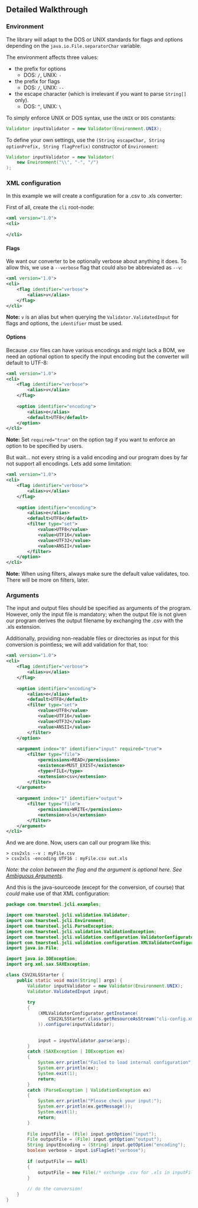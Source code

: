 ## Detailed Walkthrough

### Environment

The library will adapt to the DOS or UNIX standards for flags and options depending on the `java.io.File.separatorChar`
variable.

The environment affects three values:

* the prefix for options
    * DOS: `/`, UNIX: `-`
* the prefix for flags
    * DOS: `/`, UNIX: `--`
* the escape character (which is irrelevant if you want to parse `String[]` only).
    * DOS: `^`, UNIX: `\ `

To simply enforce UNIX or DOS syntax, use the `UNIX` or `DOS` constants:

```java
Validator inputValidator = new Validator(Environment.UNIX);
```

To define your own settings, use the `(String escapeChar, String optionPrefix, String flagPrefix)` constructor of
`Environment`:

```java
Validator inputValidator = new Validator(
	new Environment("\\", "-", "/")
);
```

### XML configuration

In this example we will create a configuration for a .csv to .xls converter:

First of all, create the `cli` root-node:

```xml
<xml version="1.0">
<cli>
    
</cli>
```

#### Flags

We want our converter to be optionally verbose about anything it does. To allow this, we use a `--verbose` flag that
could also be abbreviated as `--v`:

```xml
<xml version="1.0">
<cli>
    <flag identifier="verbose">
        <alias>v</alias>
    </flag>
</cli>
```

**Note:** `v` is an alias but when querying the `Validator.ValidatedInput` for flags and options, the `identifier` must be used.

#### Options

Because .csv files can have various encodings and might lack a BOM, we need an optional option to specify the input encoding but the converter will default to UTF-8:

```xml
<xml version="1.0">
<cli>
    <flag identifier="verbose">
        <alias>v</alias>
    </flag>
    
    <option identifier="encoding">
        <alias>e</alias>
        <default>UTF8</default>
    </option>
</cli>
```

**Note:** Set `required="true"` on the option tag if you want to enforce an option to be specified by users.

But wait... not every string is a valid encoding and our program does by far not support all encodings.
Lets add some limitation:

```xml
<xml version="1.0">
<cli>
    <flag identifier="verbose">
        <alias>v</alias>
    </flag>
    
    <option identifier="encoding">
        <alias>e</alias>
        <default>UTF8</default>
        <filter type="set">
            <value>UTF8</value>
            <value>UTF16</value>
            <value>UTF32</value>
            <value>ANSII</value>
        </filter>
    </option>
</cli>
```

**Note:** When using filters, always make sure the default value validates, too. There will be more on filters, later.

### Arguments

The input and output files should be specified as arguments of the program. However, only the input file is mandatory;
when the output file is not given our program derives the output filename by exchanging the .csv with the .xls extension.

Additionally, providing non-readable files or directories as input for this conversion is pointless; we will add validation for that, too:

```xml
<xml version="1.0">
<cli>
    <flag identifier="verbose">
        <alias>v</alias>
    </flag>
    
    <option identifier="encoding">
        <alias>e</alias>
        <default>UTF8</default>
        <filter type="set">
            <value>UTF8</value>
            <value>UTF16</value>
            <value>UTF32</value>
            <value>ANSII</value>
        </filter>
    </option>
    
    <argument index="0" identifier="input" required="true">
        <filter type="file">
            <permissions>READ</permissions>
            <existence>MUST_EXIST</existence>
            <type>FILE</type>
            <extension>csv</extension>
        </filter>
    </argument>
    
    <argument index="1" identifier="output">
        <filter type="file">
            <permissions>WRITE</permissions>
            <extension>xls</extension>
        </filter>
    </argument>
</cli>
```

And we are done. Now, users can call our program like this:

```
> csv2xls --v : myFile.csv
> csv2xls -encoding UTF16 : myFile.csv out.xls
```
*Note: the colon between the flag and the argument is optional here. See [Ambiguous Arguments](../gotchas.md)*.

And this is the java-sourceode (except for the conversion, of course) that *could* make use of that XML configuration:

```java
package com.tmarsteel.jcli.examples;

import com.tmarsteel.jcli.validation.Validator;
import com.tmarsteel.jcli.Environment;
import com.tmarsteel.jcli.ParseException;
import com.tmarsteel.jcli.validation.ValidationException;
import com.tmarsteel.jcli.validation.configuration.ValidatorConfigurator;
import com.tmarsteel.jcli.validation.configuration.XMLValidatorConfigurator;
import java.io.File;

import java.io.IOException;
import org.xml.sax.SAXException;

class CSV2XLSStarter {
    public static void main(String[] args) {
        Validator inputValidator = new Validator(Environment.UNIX);
        Validator.ValidatedInput input;
    
        try
        {
            (XMLValidatorConfigurator.getInstance(
                CSV2XLSStarter.class.getResourceAsStream("cli-config.xml")
            )).configure(inputValidator);
            

            input = inputValidator.parse(args);
        }
        catch (SAXException | IOException ex)
        {
            System.err.println("Failed to load internal configuration");
            System.err.println(ex);
            System.exit(1);
            return;
        }
        catch (ParseException | ValidationException ex)
        {
            System.err.println("Please check your input:");
            System.err.println(ex.getMessage());
            System.exit(1);
            return;
        }
        
        File inputFile = (File) input.getOption("input");
        File outputFile = (File) input.getOption("output");
        String inputEncoding = (String) input.getOption("encoding");
        boolean verbose = input.isFlagSet("verbose");
        
        if (outputFile == null)
        {
            outputFile = new File(/* exchange .csv for .xls in inputFile here */);
        }
        
        // do the conversion!
    }
}
```
